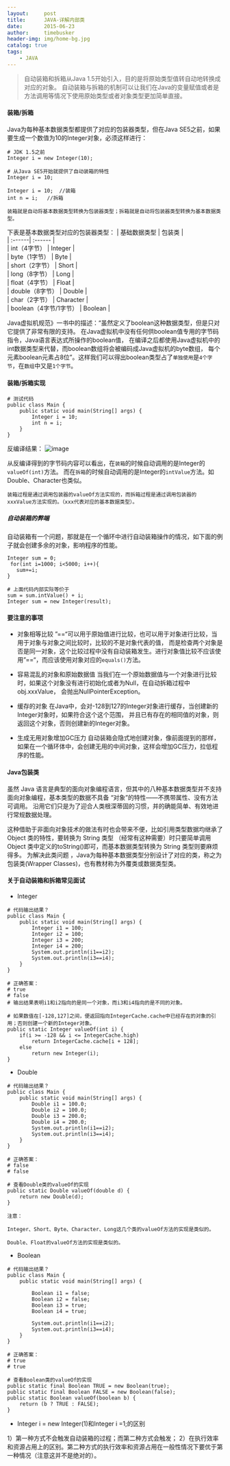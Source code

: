 ```yaml
---
layout:     post
title:      JAVA-详解内部类
date:       2015-06-23
author:     timebusker
header-img: img/home-bg.jpg
catalog: true
tags:
    - JAVA
---
```


> 自动装箱和拆箱从Java 1.5开始引入，目的是将原始类型值转自动地转换成对应的对象。
> 自动装箱与拆箱的机制可以让我们在Java的变量赋值或者是方法调用等情况下使用原始类型或者对象类型更加简单直接。


#### 装箱/拆箱
Java为每种基本数据类型都提供了对应的包装器类型，但在Java SE5之前，如果要生成一个数值为10的Integer对象，必须这样进行：

```
# JDK 1.5之前
Integer i = new Integer(10);

# 从Java SE5开始就提供了自动装箱的特性
Integer i = 10;

Integer i = 10;  //装箱
int n = i;   //拆箱
```

`装箱就是自动将基本数据类型转换为包装器类型；拆箱就是自动将包装器类型转换为基本数据类型。`

下表是基本数据类型对应的包装器类型：
| 基础数据类型 | 包装类 |     
| :------| :------ |     
| int（4字节） | Integer |     
| byte（1字节） | Byte |     
| short（2字节） | Short |     
| long（8字节） | Long |     
| float（4字节） | Float |     
| double（8字节） | Double |     
| char（2字节） | Character |     
| boolean（4字节/1字节） | Boolean |     

Java虚拟机规范》一书中的描述：“虽然定义了boolean这种数据类型，但是只对它提供了非常有限的支持。
在Java虚拟机中没有任何供boolean值专用的字节码指令，Java语言表达式所操作的boolean值，
在编译之后都使用Java虚拟机中的int数据类型来代替，而boolean数组将会被编码成Java虚拟机的byte数组，
每个元素boolean元素占8位”。这样我们可以得出boolean类型占了`单独使用`是`4个字节`，在`数组`中又是`1个字节`。

#### 装箱/拆箱实现

```
# 测试代码
public class Main {
    public static void main(String[] args) {
        Integer i = 10;
        int n = i;
    }
}
```
反编译结果：
![image](/img/java-coding/5/2.png) 

从反编译得到的字节码内容可以看出，在`装箱`的时候自动调用的是Integer的`valueOf(int)`方法。
而在`拆箱`的时候自动调用的是Integer的`intValue`方法。如Double、Character也类似。

`装箱过程是通过调用包装器的valueOf方法实现的，而拆箱过程是通过调用包装器的 xxxValue方法实现的。（xxx代表对应的基本数据类型）。`

##### 自动装箱的弊端
自动装箱有一个问题，那就是在一个循环中进行自动装箱操作的情况，如下面的例子就会创建多余的对象，影响程序的性能。

```
Integer sum = 0;
 for(int i=1000; i<5000; i++){
   sum+=i;
}

# 上面代码内部实际等价于
sum = sum.intValue() + i;
Integer sum = new Integer(result);
```

#### 要注意的事项
- 对象相等比较
”==“可以用于原始值进行比较，也可以用于对象进行比较，当用于对象与对象之间比较时，比较的不是对象代表的值，
而是检查两个对象是否是同一对象，这个比较过程中没有自动装箱发生。进行对象值比较不应该使用”==“，而应该使用对象对应的`equals()`方法。

- 容易混乱的对象和原始数据值
当我们在一个原始数据值与一个对象进行比较时，如果这个对象没有进行初始化或者为Null，在自动拆箱过程中obj.xxxValue，
会抛出NullPointerException。

- 缓存的对象
在Java中，会对-128到127的Integer对象进行缓存，当创建新的Integer对象时，如果符合这个这个范围，
并且已有存在的相同值的对象，则返回这个对象，否则创建新的Integer对象。

- 生成无用对象增加GC压力
自动装箱会隐式地创建对象，像前面提到的那样，如果在一个循环体中，会创建无用的中间对象，这样会增加GC压力，拉低程序的性能。

#### Java包装类
虽然 Java 语言是典型的面向对象编程语言，但其中的八种基本数据类型并不支持面向对象编程，基本类型的数据不具备
“对象”的特性——不携带属性、没有方法可调用。 沿用它们只是为了迎合人类根深蒂固的习惯，并的确能简单、有效地进行常规数据处理。

这种借助于非面向对象技术的做法有时也会带来不便，比如引用类型数据均继承了 Object 类的特性，要转换为 String 类型
（经常有这种需要）时只要简单调用 Object 类中定义的toString()即可，而基本数据类型转换为 String 类型则要麻烦得多。
为解决此类问题 ，Java为每种基本数据类型分别设计了对应的类，称之为包装类(Wrapper Classes)，也有教材称为外覆类或数据类型类。

#### 关于自动装箱和拆箱常见面试
- Integer 

```
# 代码输出结果？
public class Main {
    public static void main(String[] args) {
        Integer i1 = 100;
        Integer i2 = 100;
        Integer i3 = 200;
        Integer i4 = 200;
        System.out.println(i1==i2);
        System.out.println(i3==i4);
    }
}

# 正确答案：
# true
# false
# 输出结果表明i1和i2指向的是同一个对象，而i3和i4指向的是不同的对象。

# 如果数值在[-128,127]之间，便返回指向IntegerCache.cache中已经存在的对象的引用；否则创建一个新的Integer对象。
public static Integer valueOf(int i) {
    if(i >= -128 && i <= IntegerCache.high)
        return IntegerCache.cache[i + 128];
    else
        return new Integer(i);
}
```

- Double 

```
# 代码输出结果？
public class Main {
    public static void main(String[] args) {
        Double i1 = 100.0;
        Double i2 = 100.0;
        Double i3 = 200.0;
        Double i4 = 200.0;
        System.out.println(i1==i2);
        System.out.println(i3==i4);
    }
}

# 正确答案：
# false
# false

# 查看Double类的valueOf的实现
public static Double valueOf(double d) {
    return new Double(d);
}
```

`注意：`

`Integer、Short、Byte、Character、Long这几个类的valueOf方法的实现是类似的。`

`Double、Float的valueOf方法的实现是类似的。`

- Boolean 

```
# 代码输出结果？
public class Main {
    public static void main(String[] args) {
 
        Boolean i1 = false;
        Boolean i2 = false;
        Boolean i3 = true;
        Boolean i4 = true;
 
        System.out.println(i1==i2);
        System.out.println(i3==i4);
    }
}

# 正确答案：
# true
# true

# 查看Boolean类的valueOf的实现
public static final Boolean TRUE = new Boolean(true);
public static final Boolean FALSE = new Boolean(false);
public static Boolean valueOf(boolean b) {
    return (b ? TRUE : FALSE);
}
```

- Integer i = new Integer(1)和Integer i =1;的区别

1）第一种方式不会触发自动装箱的过程；而第二种方式会触发；
2）在执行效率和资源占用上的区别。第二种方式的执行效率和资源占用在一般性情况下要优于第一种情况（注意这并不是绝对的）。